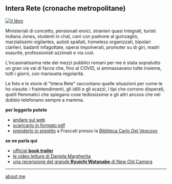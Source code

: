 ## Intera Rete (cronache metropolitane)    

[![](interarete20211027_132736.jpg "il libro")](https://youtu.be/brnGlXThfag) 

Ministeriali di concetto, pensionati eroici, stranieri quasi integrati, turisti Indiana Jones, studenti in chat, cani con padrone al guinzaglio, marzialissimi vigilantes, autisti spallati, homeless organizzati, bipolari ciarlieri, badanti infagottate, operai impolverati, promoter su di giri, madri esaurite, professionisti azzimati e via così. 

L'incasinatissima rete dei mezzi pubblici romani per me è stata sopratutto un gran via vai di facce che, fino al COVID, si ammassavano tutte insieme, tutti i giorni, con mansueta regolarità.  

Le foto e le storie di "Intera Rete" raccontano quelle situazioni per come le ho vissute: i fraintendimenti, gli idilli e gli scazzi, i tipi che corrono disperati, quelli flemmatici che spiegano cose tediosissime e gli altri ancora che nel dubbio telefonano sempre a mamma.   


**per leggerlo potete**  
- [andare sul web](https://docs.google.com/document/d/e/2PACX-1vQRwiANaom26EhtbYZtutYeL-2fAjymjrPLMVab8JFhXCJS-6tZhbRlzBT5uN64oruOdjbD5KI3Oofl/pub)  
- [scaricarlo in formato pdf](https://drive.google.com/file/d/1_DByHcB7XwEvOEKSn8o94STRQoVUqiLo/view?usp=sharing)  
- [prenderlo in prestito](https://sbcr.comperio.it/) a Frascati presso la [Bibliteca Carlo Del Vescovo](https://goo.gl/maps/H5r5x6QXrAq1rRXQA)  

**se ne parla qui**  
- [ufficial **book trailer**](https://youtu.be/brnGlXThfag) 
- [le video letture di Daniela Margherita](https://www.youtube.com/@allontanarsidallalineagialla)  
- [una recensione del grande **Ryuichi Watanabe** di New Old Camera](https://youtu.be/liLdrN-OhoY) 


<!--- 

- [le video letture di Daniela Margherita](https://www.youtube.com/@allontanarsidallalineagialla)  
- [ugo blog](https://ugofoto.blogspot.com/2022/01/piccole-storie-metropolitane.html)  (gen22)  
- [ci si vede in giro](https://www.cisivedeingiro.com/giri-di-parole/intera-rete-cronache-metropolitane/) (ott21)  
- [noc sensei](https://www.nocsensei.com/lente/talenti/admin4914/quattro-splendidi-libri/) (feb21)  
- [new old camera](https://youtu.be/liLdrN-OhoY) (feb21)  
- [crono news](https://crono.news/Y:2020/M:07/D:31/h:20/m:38/s:25/claudio-gatti-storie-metropolitane-di-pendolarismo-quotidiano/?fbclid=IwAR0_44grhOo38E2FiM1h5a4exzcAlRjKYoysokIDaypL9k7MBgGVaRpRAw4) (set20)  

**book trailers**  
- [lettori accaniti](https://youtu.be/mYt2Ns11YoA) 
- ["ci si vede in giro"](https://youtu.be/fOOXviO-kMg)  

--->
  
---    
[about me](https://about.me/cacioman)  

